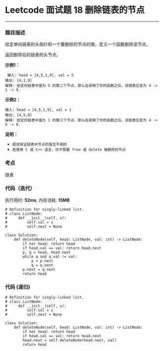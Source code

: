 # Leetcode 面试题 18 删除链表的节点
***
### 题目描述

给定单向链表的头指针和一个要删除的节点的值，定义一个函数删除该节点。

返回删除后的链表的头节点。

**示例1：**    

	 输入: head = [4,5,1,9], val = 5
	输出: [4,1,9]
	解释: 给定你链表中值为 5 的第二个节点，那么在调用了你的函数之后，该链表应变为 4 -> 1 -> 9.
	
**示例2：**

	输入: head = [4,5,1,9], val = 1
	输出: [4,5,9]
	解释: 给定你链表中值为 1 的第三个节点，那么在调用了你的函数之后，该链表应变为 4 -> 5 -> 9.

	
**说明：**

* `题目保证链表中节点的值互不相同`
* `若使用 C 或 C++ 语言，你不需要 free 或 delete 被删除的节点`


### 考点

链表


### 代码（迭代）
执行用时: **52ms**, 内存消耗: **15MB**

```
# Definition for singly-linked list.
# class ListNode:
#     def __init__(self, x):
#         self.val = x
#         self.next = None

class Solution:
    def deleteNode(self, head: ListNode, val: int) -> ListNode:
        if not head: return head
        if head.val == val: return head.next
        p, q = head, head.next
        while q and q.val != val:
            p = p.next
            q = q.next
        p.next = q.next
        return head
```

### 代码 (递归)
```
# Definition for singly-linked list.
# class ListNode:
#     def __init__(self, x):
#         self.val = x
#         self.next = None

class Solution:
    def deleteNode(self, head: ListNode, val: int) -> ListNode:
        if not head: return head
        if head.val == val: return head.next
        head.next = self.deleteNode(head.next, val)
        return head
```


